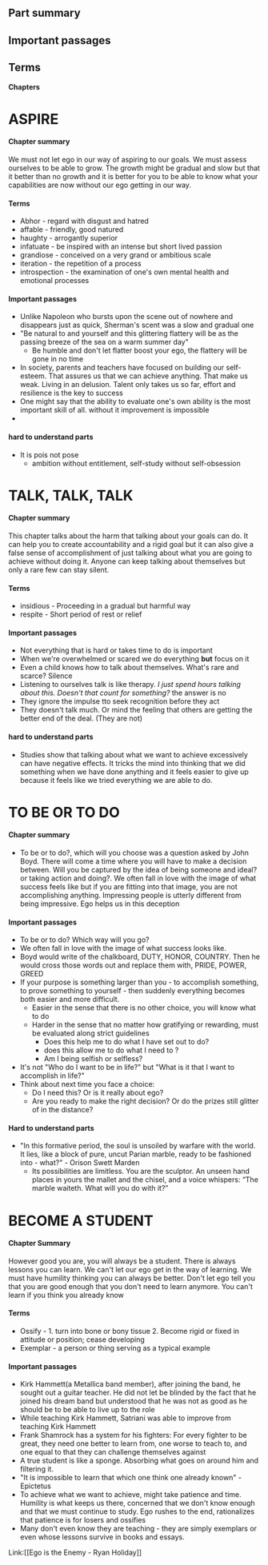 ## Part summary
## Important passages 
## Terms

**Chapters**
# ASPIRE
#### Chapter summary
We must not let ego in our way of aspiring to our goals. We must assess ourselves to be able to grow. The growth might be gradual and slow but that it better than no growth and it is better for you to be able to know what your capabilities are now without our ego getting in our way.
#### Terms
- Abhor - regard with disgust and hatred
- affable - friendly, good natured
- haughty - arrogantly superior
- infatuate - be inspired with an intense but short lived passion
- grandiose - conceived on a very grand or ambitious scale
- iteration - the repetition of a process 
- introspection - the examination of one's own mental health and emotional processes
#### Important passages
- Unlike Napoleon who bursts upon the scene out of nowhere and disappears just as quick, Sherman's scent was a slow and gradual one
- "Be natural to and yourself and this glittering flattery will be as the passing breeze of the sea on a warm summer day"
	- Be humble and don't let flatter boost your ego, the flattery will be gone in no time
- In society, parents and teachers have focused on building our self-esteem. That assures us that we can achieve anything. That make us weak. Living in an delusion. Talent only takes us so far, effort and resilience is the key to success
- One might say that the ability to evaluate one's own ability is the most important skill of all. without it improvement is impossible
- 
#### hard to understand parts
- It is pois not pose 
	- ambition without entitlement, self-study without self-obsession 



# TALK, TALK, TALK
#### Chapter summary
This chapter talks about the harm that talking about your goals can do. It can help you to create accountability and a rigid goal but it can also give a false sense of accomplishment of just talking about what you are going to achieve without doing it. Anyone can keep talking about themselves but only a rare few can stay silent. 
#### Terms
- insidious - Proceeding in a gradual but harmful way
- respite - Short period of rest or relief
#### Important passages
- Not everything that is hard or takes time to do is important
- When we're overwhelmed or scared we do everything **but** focus on it
- Even a child knows how to talk about themselves. What's rare and scarce? Silence
- Listening to ourselves talk is like therapy. *I just spend hours talking about this. Doesn't that count for something?* the answer is no
- They ignore the impulse tto seek recognition before they act
- They doesn't talk much. Or mind the feeling that others are getting the better end of the deal. (They are not)
#### hard to understand parts
- Studies show that talking about what we want to achieve excessively can have negative effects. It tricks the mind into thinking that we did something when we have done anything and it feels easier to give up because it feels like we tried everything we are able to do. 

# TO BE OR TO DO
#### Chapter summary
- To be or to do?, which will you choose was a question asked by John Boyd. There will come a time where you will have to make a decision between. Will you be captured by the idea of being someone and ideal? or taking action and doing?. We often fall in love with the image of what success feels like but if you are fitting into that image, you are not accomplishing anything. Impressing people is utterly different from being impressive. Ego helps us in this deception
#### Important passages
- To be or to do? Which way will you go?
- We often fall in love with the image of what success looks like.
- Boyd would write of the chalkboard, DUTY, HONOR, COUNTRY. Then he would cross those words out and replace them with, PRIDE, POWER, GREED
- If your purpose is something larger than you - to accomplish something, to prove something to yourself - then suddenly everything becomes both easier and more difficult.
	- Easier in the sense that there is no other choice, you will know what to do
	- Harder in the sense that no matter how gratifying or rewarding, must be evaluated along strict guidelines
		- Does this help me to do what I have set out to do?
		- does this allow me to do what I need to ?
		- Am I being selfish or selfless?
- It's not "Who do I want to be in life?" but "What is it that I want to accomplish in life?"
- Think about next time you face a choice: 
	- Do I need this? Or is it really about ego?
	- Are you ready to make the right decision? Or do the prizes still glitter of in the distance?
	
#### Hard to understand parts
- "In this formative period, the soul is unsoiled by warfare with the world. It lies, like a block of pure, uncut Parian marble, ready to be fashioned into - what?" - Orison Swett Marden
	- Its possibilities are limitless.  You are the sculptor.  An unseen hand places in yours the mallet and the chisel, and a voice whispers:  “The marble waiteth.  What will you do with it?”
# BECOME A STUDENT
#### Chapter Summary
However good you are, you will always be a student. There is always lessons you can learn. We can't let our ego get in the way of learning. We must have humility thinking you can always be better. Don't let ego tell you that you are good enough that you don't need to learn anymore. You can't learn if you think you already know 
#### Terms
- Ossify - 1. turn into bone or bony tissue 2. Become rigid or fixed in attitude or position; cease developing 
- Exemplar - a person or thing serving as a typical example 
#### Important passages
- Kirk Hammett(a Metallica band member), after joining the band, he sought out a guitar teacher. He did not let be blinded by the fact that he joined his dream band but understood that he was not as good as he should be to be able to live up to the role
- While teaching Kirk Hammett, Satriani was able to improve from teaching Kirk Hammett
- Frank Shamrock has a system for his fighters: For every fighter to be great, they need one better to learn from, one worse to teach to, and one equal to that they can challenge themselves against
- A true student is like a sponge. Absorbing what goes on around him and filtering it. 
- "It is impossible to learn that which one think one already known" - Epictetus
- To achieve what we want to achieve, might take patience and time. Humility is what keeps us there, concerned that we don't know enough and that we must continue to study. Ego rushes to the end, rationalizes that patience is for losers and ossifies 
- Many don't even know they are teaching - they are simply exemplars or even whose lessons survive in books and essays. 

Link:[[Ego is the Enemy - Ryan Holiday]]
